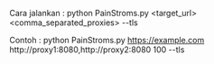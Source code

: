 Cara jalankan :
python PainStroms.py <target_url> <comma_separated_proxies> <threads> --tls

Contoh :
python PainStroms.py https://example.com http://proxy1:8080,http://proxy2:8080 100 --tls
